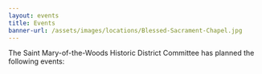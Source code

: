 ```yaml
---
layout: events
title: Events
banner-url: /assets/images/locations/Blessed-Sacrament-Chapel.jpg
---
```

The Saint Mary-of-the-Woods Historic District Committee has planned the following events:
